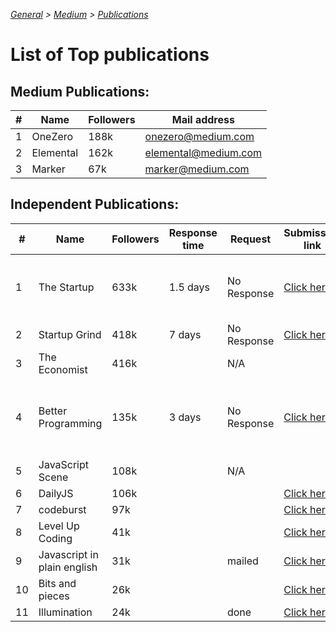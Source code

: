 _[General](../README.md) > [Medium](./main.md) > [Publications](./Publications.md)_

# List of Top publications

## Medium Publications:

| #   | Name      | Followers | Mail address         |
| --- | --------- | --------- | -------------------- |
| 1   | OneZero   | 188k      | onezero@medium.com   |
| 2   | Elemental | 162k      | elemental@medium.com |
| 3   | Marker    | 67k       | marker@medium.com    |

## Independent Publications:

| #   | Name                        | Followers | Response time | Request     | Submission link                                                                                                                      | Status | Dates                    |
| --- | --------------------------- | --------- | ------------- | ----------- | ------------------------------------------------------------------------------------------------------------------------------------ | ------ | ------------------------ |
| 1   | The Startup                 | 633k      | 1.5 days      | No Response | [Click here](https://medium.com/swlh/when-one-upvote-is-worth-a-thousand-visitors-3e8ed27bcd3e)                                      |        | 1AM, 18th & 22nd July    |
| 2   | Startup Grind               | 418k      | 7 days        | No Response | [Click here](https://airtable.com/shrShpeN89HrzCzOB)                                                                                 |        |
| 3   | The Economist               | 416k      |               | N/A         |                                                                                                                                      |        |
| 4   | Better Programming          | 135k      | 3 days        | No Response | [Click here](https://docs.google.com/forms/d/e/1FAIpQLSdOKehayHZkk8YLtJeqTTr4XwDjldaRIWuhhpSbk4qSkpfPEw/viewform)                    |        | 2PM 19th & 1AM 22nd July |
| 5   | JavaScript Scene            | 108k      |               | N/A         |                                                                                                                                      |        |
| 6   | DailyJS                     | 106k      |               |             | [Click here](https://medium.com/dailyjs/how-to-submit-your-story-to-dailyjs-30f02b2d5287)                                            |        |
| 7   | codeburst                   | 97k       |               |             | [Click here](https://codeburst.io/how-to-write-for-codeburst-io-63fec4bf111c)                                                        |        |
| 8   | Level Up Coding             | 41k       |               |             | [Click here](https://levelup.gitconnected.com/how-to-get-published-on-gitconnected-dac547ef556b)                                     |        |
| 9   | Javascript in plain english | 31k       |               | mailed      | [Click here](https://medium.com/javascript-in-plain-english/https-medium-com-javascript-in-plain-english-join-our-team-b0854ead7d14) |        |
| 10  | Bits and pieces             | 26k       |               |             | [Click here](https://blog.bitsrc.io/how-to-write-a-post-for-bits-and-pieces-13de0133151b)                                            |        |
| 11  | Illumination                | 24k       |               | done        | [Click here](https://digitalmehmet.com/contact/)                                                                                     | Writer |
